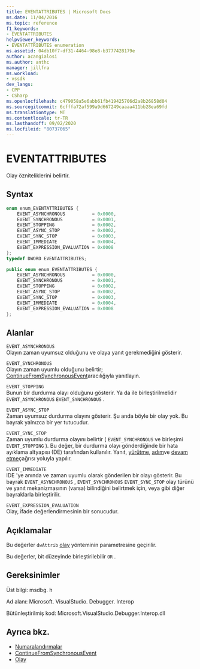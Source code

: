 ```yaml
---
title: EVENTATTRIBUTES | Microsoft Docs
ms.date: 11/04/2016
ms.topic: reference
f1_keywords:
- EVENTATTRIBUTES
helpviewer_keywords:
- EVENTATTRIBUTES enumeration
ms.assetid: 04db10f7-df31-4464-98e8-b3777428179e
author: acangialosi
ms.author: anthc
manager: jillfra
ms.workload:
- vssdk
dev_langs:
- CPP
- CSharp
ms.openlocfilehash: c479058a5e6abb61fb419425706d2a8b26858d04
ms.sourcegitcommit: 6cfffa72af599a9d667249caaaa411bb28ea69fd
ms.translationtype: MT
ms.contentlocale: tr-TR
ms.lasthandoff: 09/02/2020
ms.locfileid: "80737065"
---
```

# <a name="eventattributes"></a>EVENTATTRIBUTES
Olay özniteliklerini belirtir.

## <a name="syntax"></a>Syntax

```cpp
enum enum_EVENTATTRIBUTES {
    EVENT_ASYNCHRONOUS          = 0x0000,
    EVENT_SYNCHRONOUS           = 0x0001,
    EVENT_STOPPING              = 0x0002,
    EVENT_ASYNC_STOP            = 0x0002,
    EVENT_SYNC_STOP             = 0x0003,
    EVENT_IMMEDIATE             = 0x0004,
    EVENT_EXPRESSION_EVALUATION = 0x0008
};
typedef DWORD EVENTATTRIBUTES;
```

```csharp
public enum enum_EVENTATTRIBUTES {
    EVENT_ASYNCHRONOUS          = 0x0000,
    EVENT_SYNCHRONOUS           = 0x0001,
    EVENT_STOPPING              = 0x0002,
    EVENT_ASYNC_STOP            = 0x0002,
    EVENT_SYNC_STOP             = 0x0003,
    EVENT_IMMEDIATE             = 0x0004,
    EVENT_EXPRESSION_EVALUATION = 0x0008
};
```

## <a name="fields"></a>Alanlar
`EVENT_ASYNCHRONOUS`\
Olayın zaman uyumsuz olduğunu ve olaya yanıt gerekmediğini gösterir.

`EVENT_SYNCHRONOUS`\
Olayın zaman uyumlu olduğunu belirtir; [ContinueFromSynchronousEvent](../../../extensibility/debugger/reference/idebugengine2-continuefromsynchronousevent.md)aracılığıyla yanıtlayın.

`EVENT_STOPPING`\
Bunun bir durdurma olayı olduğunu gösterir. Ya da ile birleştirilmelidir `EVENT_ASYNCHRONOUS` `EVENT_SYNCHRONOUS` .

`EVENT_ASYNC_STOP`\
Zaman uyumsuz durdurma olayını gösterir. Şu anda böyle bir olay yok. Bu bayrak yalnızca bir yer tutucudur.

`EVENT_SYNC_STOP`\
Zaman uyumlu durdurma olayını belirtir ( `EVENT_SYNCHRONOUS` ve birleşimi `EVENT_STOPPING` ). Bu değer, bir durdurma olayı gönderdiğinde bir hata ayıklama altyapısı (DE) tarafından kullanılır. Yanıt, [yürütme](../../../extensibility/debugger/reference/idebugprogram2-execute.md), [adım](../../../extensibility/debugger/reference/idebugprogram2-step.md)ve [devam etme](../../../extensibility/debugger/reference/idebugprogram2-continue.md)çağrısı yoluyla yapılır.

`EVENT_IMMEDIATE`\
IDE 'ye anında ve zaman uyumlu olarak gönderilen bir olayı gösterir. Bu bayrak `EVENT_ASYNCHRONOUS` , `EVENT_SYNCHRONOUS` `EVENT_SYNC_STOP` olay türünü ve yanıt mekanizmasının (varsa) bilindiğini belirtmek için, veya gibi diğer bayraklarla birleştirilir.

`EVENT_EXPRESSION_EVALUATION`\
Olay, ifade değerlendirmesinin bir sonucudur.

## <a name="remarks"></a>Açıklamalar
Bu değerler `dwAttrib` [olay](../../../extensibility/debugger/reference/idebugeventcallback2-event.md) yönteminin parametresine geçirilir.

Bu değerler, bit düzeyinde birleştirilebilir `OR` .

## <a name="requirements"></a>Gereksinimler
Üst bilgi: msdbg. h

Ad alanı: Microsoft. VisualStudio. Debugger. Interop

Bütünleştirilmiş kod: Microsoft.VisualStudio.Debugger.Interop.dll

## <a name="see-also"></a>Ayrıca bkz.
- [Numaralandırmalar](../../../extensibility/debugger/reference/enumerations-visual-studio-debugging.md)
- [ContinueFromSynchronousEvent](../../../extensibility/debugger/reference/idebugengine2-continuefromsynchronousevent.md)
- [Olay](../../../extensibility/debugger/reference/idebugeventcallback2-event.md)
